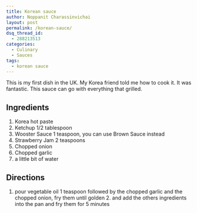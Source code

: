```yaml
---
title: Korean sauce
author: Noppanit Charassinvichai
layout: post
permalink: /korean-sauce/
dsq_thread_id:
  - 288213513
categories:
  - Culinary
  - Sauces
tags:
  - korean sauce
---
```

This is my first dish in the UK. My Korea friend told me how to cook it. It was fantastic. This sauce can go with everything that grilled.

Ingredients  
---
1. Korea hot paste  
2. Ketchup 1/2 tablespoon  
3. Wooster Sauce 1 teaspoon, you can use Brown Sauce instead  
4. Strawberry Jam 2 teaspoons  
5. Chopped onion  
6. Chopped garlic  
7. a little bit of water

Directions
---
1. pour vegetable oil 1 teaspoon followed by the chopped garlic and the chopped onion, fry them until golden 2. and add the others ingredients into the pan and fry them for 5 minutes

